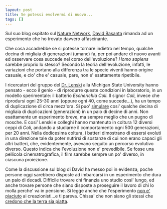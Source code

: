 ```yaml
---
layout: post
title: Se potessi evolvermi di nuovo...
tags: []
---
```


Sul suo blog ospitato sul [Nature Network](http://network.nature.com/), [David Basanta](http://network.nature.com/blogs/user/basanta/2008/06/06/play-it-again-charles) rimanda ad un esperimento che ho trovato davvero affascinante.

Che cosa accadrebbe se si potesse tornare indietro nel tempo, qualche decina di migliaia di generazioni (umane) fa, per poi andare di nuovo avanti ed osservare cosa succede nel corso dell'evoluzione? *Homo sapiens* sarebbe proprio lo stesso? Secondo la teoria dell'evoluzione, infatti, le variazioni che portano alla differenza tra le specie viventi hanno origine casuale, e cio' che e' casuale, pare, non e' esattamente ripetibile.

I ricercatori del gruppo del [Dr. Lenski](https://www.msu.edu/~lenski/) alla Michigan State University hanno pensato - ecco il genio - di riprodurre queste condizioni in laboratorio, in un modello sperimentale: il batterio *Escherichia Coli*. Il signor *Coli*, invece che riprodursi ogni 25-30 anni (oppure ogni 40, come succede...), ha un tempo di duplicazione di circa mezz'ora. Si puo' [simulare](https://myxo.css.msu.edu/ecoli/) cosi' qualche decina di migliaia di duplicazioni (generazioni) in un paio di decine di anni. Non esattamente un esperimento breve, ma sempre meglio che un pugno di mosche. E cosi' Lenski e colleghi hanno mantenuto in coltura 12 diversi ceppi di *Coli*, andando a studiarne il comportamento ogni 500 generazioni, per 20 anni.
Nella dodicesima coltura, i batteri dimostrano di essersi evoluti in una direzione tale da poter nutrirsi di sostanze di cui non erano capaci gli altri batteri, che, evidentemente, avevano seguito un percorso evolutivo diverso. Questo indica che l'evoluzione non e' prevedibile. Se fosse una pellicola cinematrografica, il film sarebbe sempre un po' diverso, in ciascuna proiezione.

Come la discussione sul blog di David ha messo poi in evidenza, poche persone oggi sarebbero disposte ad imbarcarsi in un esperimento che dura un paio di decadi. Difficile trovare chi finanzia uno studio cosi' lungo, ed anche trovare persone che siano disposte a proseguire il lavoro di chi lo molla perche' va in pensione. Si legge anche che l'esperimento [non e' piaciuto](http://rationalwiki.com/wiki/Lenski_affair) ai creazionisti...e ti pareva. Chissa' che non siano gli stessi che [credono che la terra sia piatta](http://news.bbc.co.uk/2/hi/uk_news/magazine/7540427.stm).
